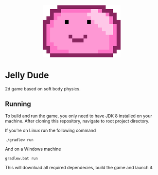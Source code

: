 <p align="center">
  <img src="logo.png"/>
</p>

# Jelly Dude
2d game based on soft body physics.

## Running
To build and run the game, you only need to have JDK 8 installed on your machine. After cloning this repository, navigate to root project directory.

If you're on Linux run the following command
```
./gradlew run
```

And on a Windows machine
```
gradlew.bat run
```

This will download all required dependecies, build the game and launch it.
